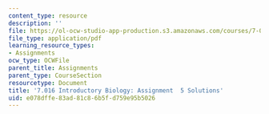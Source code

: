 ```yaml
---
content_type: resource
description: ''
file: https://ol-ocw-studio-app-production.s3.amazonaws.com/courses/7-016-introductory-biology-fall-2018/e078dffe83ad81c86b5fd759e95b5026_MIT7_016F18PS5_soln.pdf
file_type: application/pdf
learning_resource_types:
- Assignments
ocw_type: OCWFile
parent_title: Assignments
parent_type: CourseSection
resourcetype: Document
title: '7.016 Introductory Biology: Assignment  5 Solutions'
uid: e078dffe-83ad-81c8-6b5f-d759e95b5026
---
```


